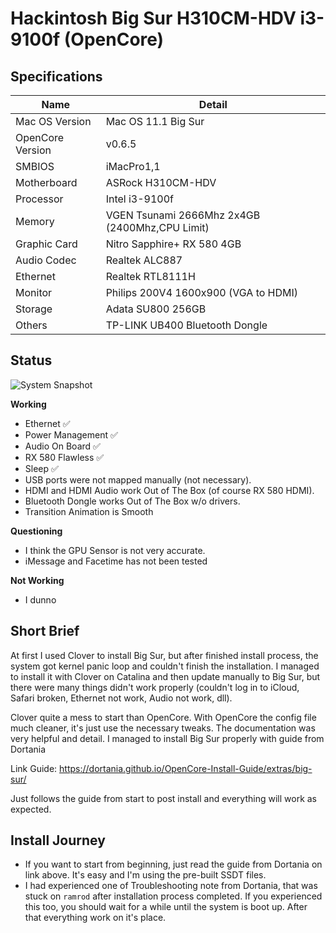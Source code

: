 # Hackintosh Big Sur H310CM-HDV i3-9100f (OpenCore)

## Specifications

| Name | Detail |
|--|--|
| Mac OS Version | Mac OS 11.1 Big Sur |
| OpenCore Version | v0.6.5|
| SMBIOS | iMacPro1,1|
| Motherboard | ASRock H310CM-HDV |
| Processor | Intel i3-9100f |
| Memory | VGEN Tsunami 2666Mhz 2x4GB (2400Mhz,CPU Limit) |
| Graphic Card | Nitro Sapphire+ RX 580 4GB |
| Audio Codec | Realtek ALC887 |
| Ethernet | Realtek RTL8111H |
| Monitor | Philips 200V4 1600x900 (VGA to HDMI) |
| Storage | Adata SU800 256GB |
| Others | TP-LINK UB400 Bluetooth Dongle |

## Status
![System Snapshot](https://user-images.githubusercontent.com/3191760/105627253-5b853b80-5e68-11eb-8dee-81bebec6b466.png)

**Working**

 - Ethernet :white_check_mark:
 - Power Management :white_check_mark:
 - Audio On Board :white_check_mark:
 - RX 580 Flawless :white_check_mark:
 - Sleep :white_check_mark:
 - USB ports were not mapped manually (not necessary).
 - HDMI and HDMI Audio work Out of The Box (of course RX 580 HDMI).
 - Bluetooth Dongle works Out of The Box w/o drivers.
 - Transition Animation is Smooth

**Questioning**

 - I think the GPU Sensor is not very accurate.
 - iMessage and Facetime has not been tested

**Not Working**

 - I dunno

 ## Short Brief
 At first I used Clover to install Big Sur, but after finished install process, the system got kernel panic loop and couldn't finish the installation. I managed to install it with Clover on Catalina and then update manually to Big Sur, but there were many things didn't work properly (couldn't log in to iCloud, Safari broken, Ethernet not work, Audio not work, dll).
 
 Clover quite a mess to start than OpenCore. With OpenCore the config file much cleaner, it's just use the necessary tweaks. The documentation was very helpful and detail. I managed to install Big Sur properly with guide from Dortania

Link Guide: https://dortania.github.io/OpenCore-Install-Guide/extras/big-sur/

Just follows the guide from start to post install and everything will work as expected.

## Install Journey

 - If you want to start from beginning, just read the guide from Dortania on link above. It's easy and I'm using the pre-built SSDT files.
 - I had experienced one of Troubleshooting note from Dortania, that was stuck on `ramrod` after installation process completed. If you experienced this too, you should wait for a while until the system is boot up. After that everything work on it's place.
